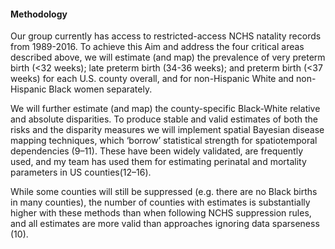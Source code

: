 #### Methodology

Our group currently has access to restricted-access NCHS natality
records from 1989-2016. To achieve this Aim and address the four
critical areas described above, we will estimate (and map) the
prevalence of very preterm birth (&lt;32 weeks); late preterm birth
(34-36 weeks); and preterm birth (&lt;37 weeks) for each U.S. county
overall, and for non-Hispanic White and non-Hispanic Black women
separately.

We will further estimate (and map) the county-specific Black-White
relative and absolute disparities. To produce stable and valid estimates
of both the risks and the disparity measures we will implement spatial
Bayesian disease mapping techniques, which ‘borrow’ statistical strength
for spatiotemporal dependencies (9–11). These have been widely
validated, are frequently used, and my team has used them for estimating
perinatal and mortality parameters in US counties(12–16).

While some counties will still be suppressed (e.g. there are no Black
births in many counties), the number of counties with estimates is
substantially higher with these methods than when following NCHS
suppression rules, and all estimates are more valid than approaches
ignoring data sparseness (10).
